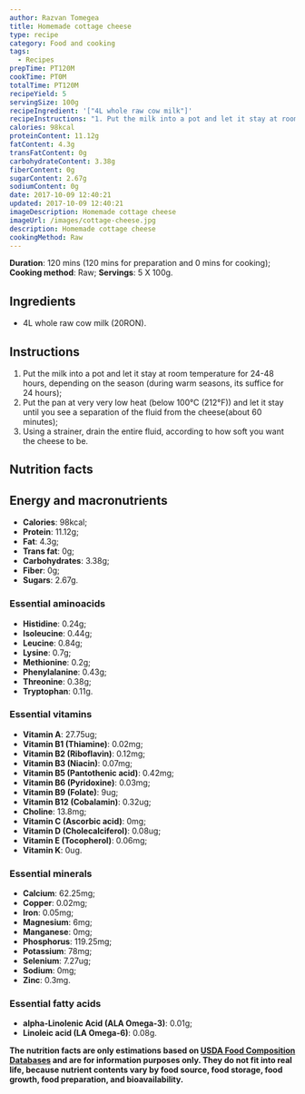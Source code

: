 ```yaml
---
author: Razvan Tomegea
title: Homemade cottage cheese
type: recipe
category: Food and cooking
tags:
  - Recipes
prepTime: PT120M
cookTime: PT0M
totalTime: PT120M
recipeYield: 5
servingSize: 100g
recipeIngredient: '["4L whole raw cow milk"]'
recipeInstructions: "1. Put the milk into a pot and let it stay at room temperature for 24-48 hours, depending on the season (during warm seasons, its suffice for 24 hours);\n2. Put the pan at very very low heat (below 100&deg;C (212&deg;F)) and let it stay until you see a separation of the fluid from the cheese(about 60 minutes);\n3. Using a strainer, drain the entire fluid, according to how soft you want the cheese to be."
calories: 98kcal
proteinContent: 11.12g
fatContent: 4.3g
transFatContent: 0g
carbohydrateContent: 3.38g
fiberContent: 0g
sugarContent: 2.67g
sodiumContent: 0g
date: 2017-10-09 12:40:21
updated: 2017-10-09 12:40:21
imageDescription: Homemade cottage cheese
imageUrl: /images/cottage-cheese.jpg
description: Homemade cottage cheese
cookingMethod: Raw
---
```

**Duration**: 120 mins (120 mins for preparation and 0 mins for cooking);
**Cooking method**: Raw;
**Servings**: 5 X 100g.

## Ingredients
- 4L whole raw cow milk (20RON).
<!-- more -->

## Instructions
1. Put the milk into a pot and let it stay at room temperature for 24-48 hours, depending on the season (during warm seasons, its suffice for 24 hours);
2. Put the pan at very very low heat (below 100&deg;C (212&deg;F)) and let it stay until you see a separation of the fluid from the cheese(about 60 minutes);
3. Using a strainer, drain the entire fluid, according to how soft you want the cheese to be.

## Nutrition facts
## Energy and macronutrients
- **Calories**: 98kcal;
- **Protein**: 11.12g;
- **Fat**: 4.3g;
- **Trans fat**: 0g;
- **Carbohydrates**: 3.38g;
- **Fiber**: 0g;
- **Sugars**: 2.67g.

### Essential aminoacids
- **Histidine**: 0.24g;
- **Isoleucine**: 0.44g;
- **Leucine**: 0.84g;
- **Lysine**: 0.7g;
- **Methionine**: 0.2g;
- **Phenylalanine**: 0.43g;
- **Threonine**: 0.38g;
- **Tryptophan**: 0.11g.

### Essential vitamins
- **Vitamin A**: 27.75ug;
- **Vitamin B1 (Thiamine)**: 0.02mg;
- **Vitamin B2 (Riboflavin)**: 0.12mg;
- **Vitamin B3 (Niacin)**: 0.07mg;
- **Vitamin B5 (Pantothenic acid)**: 0.42mg;
- **Vitamin B6 (Pyridoxine)**: 0.03mg;
- **Vitamin B9 (Folate)**: 9ug;
- **Vitamin B12 (Cobalamin)**: 0.32ug;
- **Choline**: 13.8mg;
- **Vitamin C (Ascorbic acid)**: 0mg;
- **Vitamin D (Cholecalciferol)**: 0.08ug;
- **Vitamin E (Tocopherol)**: 0.06mg;
- **Vitamin K**: 0ug.

### Essential minerals
- **Calcium**: 62.25mg;
- **Copper**: 0.02mg;
- **Iron**: 0.05mg;
- **Magnesium**: 6mg;
- **Manganese**: 0mg;
- **Phosphorus**: 119.25mg;
- **Potassium**: 78mg;
- **Selenium**: 7.27ug;
- **Sodium**: 0mg;
- **Zinc**: 0.3mg.

### Essential fatty acids
- **alpha-Linolenic Acid (ALA Omega-3)**: 0.01g;
- **Linoleic acid (LA Omega-6)**: 0.08g.

**The nutrition facts are only estimations based on [USDA Food Composition Databases](https://ndb.nal.usda.gov/ndb/search/list) and are for information purposes only. They do not fit into real life, because nutrient contents vary by food source, food storage, food growth, food preparation, and bioavailability.**